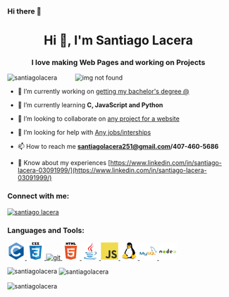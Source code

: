 ### Hi there 👋
<h1 align="center">Hi 👋, I'm Santiago Lacera</h1>
<h3 align="center">I love making Web Pages and working on Projects</h3>
<img align="right" alt="img not found" width="350" src="https://media.tenor.com/YNqsJbmb_yMAAAAd/coding.gif">

<p align="left"> <img src="https://komarev.com/ghpvc/?username=santiagolacera&label=Profile%20views&color=0e75b6&style=flat" alt="santiagolacera" /> </p>

- 🔭 I’m currently working on [getting my bachelor's degree @](https://www.ucf.edu/)

- 🌱 I’m currently learning **C, JavaScript and Python**

- 👯 I’m looking to collaborate on [any project for a website](santiagolacera251@gmail.com)

- 🤝 I’m looking for help with [Any jobs/interships](SantiagoALacera@knights.ucf.edu)

- 📫 How to reach me **santiagolacera251@gmail.com/407-460-5686**

- 📄 Know about my experiences [https://www.linkedin.com/in/santiago-lacera-03091999/](https://www.linkedin.com/in/santiago-lacera-03091999/)

<h3 align="left">Connect with me:</h3>
<p align="left">
<a href="https://linkedin.com/in/santiago lacera" target="blank"><img align="center" src="https://raw.githubusercontent.com/rahuldkjain/github-profile-readme-generator/master/src/images/icons/Social/linked-in-alt.svg" alt="santiago lacera" height="30" width="40" /></a>
</p>

<h3 align="left">Languages and Tools:</h3>
<p align="left"> <a href="https://www.cprogramming.com/" target="_blank" rel="noreferrer"> <img src="https://raw.githubusercontent.com/devicons/devicon/master/icons/c/c-original.svg" alt="c" width="40" height="40"/> </a> <a href="https://www.w3schools.com/css/" target="_blank" rel="noreferrer"> <img src="https://raw.githubusercontent.com/devicons/devicon/master/icons/css3/css3-original-wordmark.svg" alt="css3" width="40" height="40"/> </a> <a href="https://git-scm.com/" target="_blank" rel="noreferrer"> <img src="https://www.vectorlogo.zone/logos/git-scm/git-scm-icon.svg" alt="git" width="40" height="40"/> </a> <a href="https://www.w3.org/html/" target="_blank" rel="noreferrer"> <img src="https://raw.githubusercontent.com/devicons/devicon/master/icons/html5/html5-original-wordmark.svg" alt="html5" width="40" height="40"/> </a> <a href="https://www.java.com" target="_blank" rel="noreferrer"> <img src="https://raw.githubusercontent.com/devicons/devicon/master/icons/java/java-original.svg" alt="java" width="40" height="40"/> </a> <a href="https://developer.mozilla.org/en-US/docs/Web/JavaScript" target="_blank" rel="noreferrer"> <img src="https://raw.githubusercontent.com/devicons/devicon/master/icons/javascript/javascript-original.svg" alt="javascript" width="40" height="40"/> </a> <a href="https://www.linux.org/" target="_blank" rel="noreferrer"> <img src="https://raw.githubusercontent.com/devicons/devicon/master/icons/linux/linux-original.svg" alt="linux" width="40" height="40"/> </a> <a href="https://www.mysql.com/" target="_blank" rel="noreferrer"> <img src="https://raw.githubusercontent.com/devicons/devicon/master/icons/mysql/mysql-original-wordmark.svg" alt="mysql" width="40" height="40"/> </a> <a href="https://nodejs.org" target="_blank" rel="noreferrer"> <img src="https://raw.githubusercontent.com/devicons/devicon/master/icons/nodejs/nodejs-original-wordmark.svg" alt="nodejs" width="40" height="40"/> </a> </p>

<p><img align="left" src="https://github-readme-stats.vercel.app/api/top-langs?username=santiagolacera&show_icons=true&locale=en&layout=compact" alt="santiagolacera" /></p>

<p>&nbsp;<img align="center" src="https://github-readme-stats.vercel.app/api?username=santiagolacera&show_icons=true&locale=en" alt="santiagolacera" /></p>

<p><img align="center" src="https://github-readme-streak-stats.herokuapp.com/?user=santiagolacera&" alt="santiagolacera" /></p>

